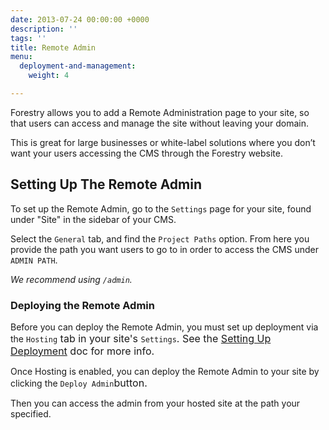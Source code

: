 ```yaml
---
date: 2013-07-24 00:00:00 +0000
description: ''
tags: ''
title: Remote Admin
menu:
  deployment-and-management:
    weight: 4

---
```

Forestry allows you to add a Remote Administration page to your site, so that users can access and manage the site without leaving your domain.

This is great for large businesses or white-label solutions where you don’t want your users accessing the CMS through the Forestry website.

## Setting Up The Remote Admin

To set up the Remote Admin, go to the `Settings` page for your site, found under "Site" in the sidebar of your CMS.

Select the `General` tab, and find the `Project Paths` option. From here you provide the path you want users to go to in order to access the CMS under `ADMIN PATH`.

*We recommend using `/admin`.*

### Deploying the Remote Admin

Before you can deploy the Remote Admin, you must set up deployment via the `Hosting`<span style="font-size: 1rem;">​ tab in your site's&nbsp;</span>`Settings`<span style="font-size: 1rem;">​. See the <a href="/docs/deployment-and-management/setting-up-deployment">Setting Up Deployment</a> doc for more info.</span>

Once Hosting is enabled, you can deploy the Remote Admin to your site by clicking the `Deploy Admin`<span style="font-size: 1rem;">​ button.</span>

Then you can access the admin from your hosted site at the path your specified.